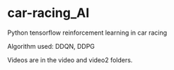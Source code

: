 # car-racing_AI
Python tensorflow reinforcement learning in car racing

Algorithm used:
DDQN, DDPG

Videos are in the video and video2 folders.

